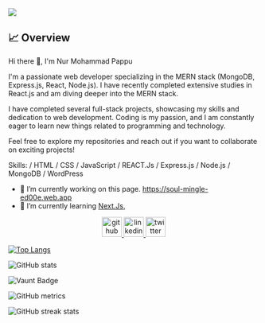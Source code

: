<a href="https://www.linkedin.com/in/developer-nur/">
<img src="https://i.ibb.co/hfcdPK1/My-first-design-1-3.png" />
</a>

<br/>

## :chart_with_upwards_trend: Overview
Hi there 👋, I'm Nur Mohammad Pappu 

I'm a passionate web developer specializing in the MERN stack (MongoDB, Express.js, React, Node.js). I have recently completed extensive studies in React.js and am diving deeper into the MERN stack.

I have completed several full-stack projects, showcasing my skills and dedication to web development. Coding is my passion, and I am constantly eager to learn new things related to programming and technology.

Feel free to explore my repositories and reach out if you want to collaborate on exciting projects!

Skills: / HTML / CSS / JavaScript / REACT.Js / Express.js / Node.js / MongoDB / WordPress

- 🔭 I’m currently working on this page. https://soul-mingle-ed00e.web.app 
- 🌱 I’m currently learning <u>Next.Js,</u> 


<p align="center">
  <a href="https://github.com/Developer-Nur">
    <img src="https://img.icons8.com/ios-filled/50/ffffff/github.png" alt="github" height="40">
  </a>
  <a href="https://www.linkedin.com/in/developer-nur/">
    <img src="https://img.icons8.com/ios-filled/50/ffffff/linkedin.png" alt="linkedin" height="40">
  </a>
  <a href="https://twitter.com/NursWeb">
    <img src="https://img.icons8.com/ios-filled/50/ffffff/twitter.png" alt="twitter" height="40">
  </a>
</p>





[![Top Langs](https://github-readme-stats.vercel.app/api/top-langs/?username=Developer-Nur)](https://github.com/anuraghazra/github-readme-stats)

![GitHub stats](https://github-readme-stats.vercel.app/api?username=Developer-Nur&show_icons=true&count_private=true)  

![Vaunt Badge](https://api.vaunt.dev/v1/github/entities/Developer-Nur/contributions?format=svg&private=true)  

![GitHub metrics](https://metrics.lecoq.io/Developer-Nur)  

![GitHub streak stats](https://streak-stats.demolab.com/?user=Developer-Nur)  


